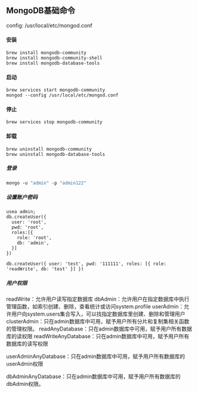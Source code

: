 ## MongoDB基础命令

config: /usr/local/etc/mongod.conf

#### 安装

```shell
brew install mongodb-community
brew install mongodb-community-shell
brew install mongodb-database-tools
```



#### 启动

```shell
brew services start mongodb-community
mongod --config /usr/local/etc/mongod.conf
```



#### 停止

```shell
brew services stop mongodb-community
```



#### 卸载

```shell
brew uninstall mongodb-community
brew uninstall mongodb-database-tools
```



##### 登录

```bash
mongo -u "admin" -p "admin122"
```



##### 设置账户密码

```mongo
usea admin;
db.createUser({
  user: 'root',
  pwd: 'root',
  roles:[{
    role: 'root',
    db: 'admin',
  }]
})

db.createUser({ user: 'test', pwd: '111111', roles: [{ role: 'readWrite', db: 'test' }] })
```



##### 用户权限

readWrite：允许用户读写指定数据库
dbAdmin：允许用户在指定数据库中执行管理函数，如索引创建、删除，查看统计或访问system.profile
userAdmin：允许用户向system.users集合写入，可以找指定数据库里创建、删除和管理用户
clusterAdmin：只在admin数据库中可用，赋予用户所有分片和复制集相关函数的管理权限。
readAnyDatabase：只在admin数据库中可用，赋予用户所有数据库的读权限
readWriteAnyDatabase：只在admin数据库中可用，赋予用户所有数据库的读写权限

userAdminAnyDatabase：只在admin数据库中可用，赋予用户所有数据库的userAdmin权限

dbAdminAnyDatabase：只在admin数据库中可用，赋予用户所有数据库的dbAdmin权限。

